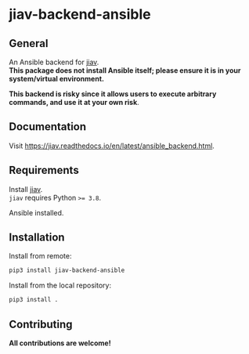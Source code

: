 # jiav-backend-ansible

## General

An Ansible backend for [jiav](https://github.com/vkhitrin/jiav).  
**This package does not install Ansible itself; please ensure it is in your system/virtual environment.**

**This backend is risky since it allows users to execute arbitrary commands, and use it at your own risk**.

## Documentation

Visit <https://jiav.readthedocs.io/en/latest/ansible_backend.html>.

## Requirements

Install [jiav]([jiav](https://github.com/vkhitrin/jiav)).  
`jiav` requires Python `>= 3.8`.

Ansible installed.

## Installation

Install from remote:

```bash
pip3 install jiav-backend-ansible
```

Install from the local repository:

```bash
pip3 install .
```

## Contributing

**All contributions are welcome!**
